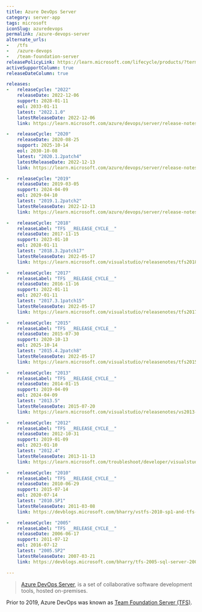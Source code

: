 ```yaml
---
title: Azure DevOps Server
category: server-app
tags: microsoft
iconSlug: azuredevops
permalink: /azure-devops-server
alternate_urls:
-   /tfs
-   /azure-devops
-   /team-foundation-server
releasePolicyLink: https://learn.microsoft.com/lifecycle/products/?terms=Azure%20DevOps%20Server
activeSupportColumn: true
releaseDateColumn: true

releases:
-   releaseCycle: "2022"
    releaseDate: 2022-12-06
    support: 2028-01-11
    eol: 2033-01-11
    latest: "2022.1.0"
    latestReleaseDate: 2022-12-06
    link: https://learn.microsoft.com/azure/devops/server/release-notes/azuredevops2022?view=azure-devops-2020#azure-devops-server-2022-release-date-december-6-2022

-   releaseCycle: "2020"
    releaseDate: 2020-08-25
    support: 2025-10-14
    eol: 2030-10-08
    latest: "2020.1.2patch4"
    latestReleaseDate: 2022-12-13
    link: https://learn.microsoft.com/azure/devops/server/release-notes/azuredevops2020u1?view=azure-devops-2020#azure-devops-server-2020-update-12-patch-4-release-date-december-13-2022

-   releaseCycle: "2019"
    releaseDate: 2019-03-05
    support: 2024-04-09
    eol: 2029-04-10
    latest: "2019.1.2patch2"
    latestReleaseDate: 2022-12-13
    link: https://learn.microsoft.com/azure/devops/server/release-notes/azuredevops2019u1?view=azure-devops-2020#azure-devops-server-2019-update-12-patch-2-release-date-december-13-2022

-   releaseCycle: "2018"
    releaseLabel: "TFS __RELEASE_CYCLE__"
    releaseDate: 2017-11-15
    support: 2023-01-10
    eol: 2028-01-11
    latest: "2018.3.2patch17"
    latestReleaseDate: 2022-05-17
    link: https://learn.microsoft.com/visualstudio/releasenotes/tfs2018-update3#team-foundation-server-2018-update-32-patch-17

-   releaseCycle: "2017"
    releaseLabel: "TFS __RELEASE_CYCLE__"
    releaseDate: 2016-11-16
    support: 2022-01-11
    eol: 2027-01-11
    latest: "2017.3.1patch15"
    latestReleaseDate: 2022-05-17
    link: https://learn.microsoft.com/visualstudio/releasenotes/tfs2017-update3#details-of-whats-new-in-team-foundation-server-2017-update-31-patch-15

-   releaseCycle: "2015"
    releaseLabel: "TFS __RELEASE_CYCLE__"
    releaseDate: 2015-07-30
    support: 2020-10-13
    eol: 2025-10-14
    latest: "2015.4.2patch8"
    latestReleaseDate: 2022-05-17
    link: https://learn.microsoft.com/visualstudio/releasenotes/tfs2015-update4-vs#details-of-whats-new-in-team-foundation-server-2015-update-42-patch-8

-   releaseCycle: "2013"
    releaseLabel: "TFS __RELEASE_CYCLE__"
    releaseDate: 2014-01-15
    support: 2019-04-09
    eol: 2024-04-09
    latest: "2013.5"
    latestReleaseDate: 2015-07-20
    link: https://learn.microsoft.com/visualstudio/releasenotes/vs2013-update5-vs

-   releaseCycle: "2012"
    releaseLabel: "TFS __RELEASE_CYCLE__"
    releaseDate: 2012-10-31
    support: 2019-01-09
    eol: 2023-01-10
    latest: "2012.4"
    latestReleaseDate: 2013-11-13
    link: https://learn.microsoft.com/troubleshoot/developer/visualstudio/installation/visual-studio-2012-update-4

-   releaseCycle: "2010"
    releaseLabel: "TFS __RELEASE_CYCLE__"
    releaseDate: 2010-06-29
    support: 2015-07-14
    eol: 2020-07-14
    latest: "2010.SP1"
    latestReleaseDate: 2011-03-08
    link: https://devblogs.microsoft.com/bharry/vstfs-2010-sp1-and-tfs-project-server-integration-feature-pack-have-released/

-   releaseCycle: "2005"
    releaseLabel: "TFS __RELEASE_CYCLE__"
    releaseDate: 2006-06-17
    support: 2011-07-12
    eol: 2016-07-12
    latest: "2005.SP2"
    latestReleaseDate: 2007-03-21
    link: https://devblogs.microsoft.com/bharry/tfs-2005-sql-server-2005-sp2/

---
```


> [Azure DevOps Server](https://azure.microsoft.com/products/devops/server/), is a set of
> collaborative software development tools, hosted on-premises.

Prior to 2019, Azure DevOps was known as [Team Foundation Server (TFS)](https://learn.microsoft.com/lifecycle/products/?terms=Team%20Foundation%20Server).

